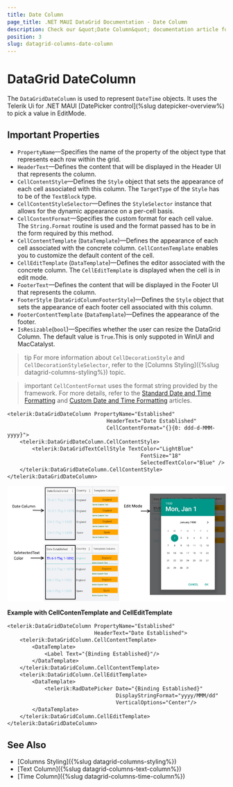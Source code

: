 ```yaml
---
title: Date Column
page_title: .NET MAUI DataGrid Documentation - Date Column
description: Check our &quot;Date Column&quot; documentation article for Telerik DataGrid for .NET MAUI.
position: 3
slug: datagrid-columns-date-column
---
```


# DataGrid DateColumn

The `DataGridDateColumn` is used to represent `DateTime` objects. It uses the Telerik Ui for .NET MAUI [DatePicker control](%slug datepicker-overview%) to pick a value in EditMode.

## Important Properties

* `PropertyName`&mdash;Specifies the name of the property of the object type that represents each row within the grid.
* `HeaderText`&mdash;Defines the content that will be displayed in the Header UI that represents the column.
* `CellContentStyle`&mdash;Defines the `Style` object that sets the appearance of each cell associated with this column. The `TargetType` of the `Style` has to be of the `TextBlock` type.
* `CellContentStyleSelector`&mdash;Defines the `StyleSelector` instance that allows for the dynamic appearance on a per-cell basis.
* `CellContentFormat`&mdash;Specifies the custom format for each cell value. The `String.Format` routine is used and the format passed has to be in the form required by this method.
* `CellContentTemplate` (`DataTemplate`)&mdash;Defines the appearance of each cell associated with the concrete column. `CellContenTemplate` enables you to customize the default content of the cell.
* `CellEditTemplate` (`DataTemplate`)&mdash;Defines the editor associated with the concrete column. The `CellEditTemplate` is displayed when the cell is in edit mode.
* `FooterText`&mdash;Defines the content that will be displayed in the Footer UI that represents the column.
* `FooterStyle` (`DataGridColumnFooterStyle`)&mdash;Defines the `Style` object that sets the appearance of each footer cell associated with this column.
* `FooterContentTemplate` (`DataTemplate`)&mdash;Defines the appearance of the footer.
* `IsResizable`(`bool`)&mdash;Specifies whether the user can resize the DataGrid Column. The default value is `True`.This is only suppoted in WinUI and MacCatalyst.

>tip For more information about `CellDecorationStyle` and  `CellDecorationStyleSelector`, refer to the [Columns Styling]({%slug datagrid-columns-styling%}) topic.

>important `CellContentFormat` uses the format string provided by the framework. For more details, refer to the [Standard Date and Time Formatting](https://docs.microsoft.com/en-us/dotnet/standard/base-types/standard-date-and-time-format-strings) and [Custom Date and Time Formatting](https://docs.microsoft.com/en-us/dotnet/standard/base-types/custom-date-and-time-format-strings) articles.

```XAML
<telerik:DataGridDateColumn PropertyName="Established"
                                HeaderText="Date Established"
                                CellContentFormat="{}{0: ddd-d-MMM-yyyy}">
    <telerik:DataGridDateColumn.CellContentStyle>
        <telerik:DataGridTextCellStyle TextColor="LightBlue"
                                           FontSize="18"
                                           SelectedTextColor="Blue" />
    </telerik:DataGridDateColumn.CellContentStyle>
</telerik:DataGridDateColumn>
```

![DataGrid Date Column](images/datecolumn-overview.png)

**Example with CellContenTemplate and CellEditTemplate**

```XAML
<telerik:DataGridDateColumn PropertyName="Established" 
							HeaderText="Date Established">
	<telerik:DataGridColumn.CellContentTemplate>
		<DataTemplate>
			<Label Text="{Binding Established}"/>
		</DataTemplate>
	</telerik:DataGridColumn.CellContentTemplate>
	<telerik:DataGridColumn.CellEditTemplate>
		<DataTemplate>
			<telerik:RadDatePicker Date="{Binding Established}" 
								   DisplayStringFormat="yyyy/MMM/dd"
								   VerticalOptions="Center"/>
		</DataTemplate>
	</telerik:DataGridColumn.CellEditTemplate>
</telerik:DataGridDateColumn>
```

## See Also

- [Columns Styling]({%slug datagrid-columns-styling%})
- [Text Column]({%slug datagrid-columns-text-column%})
- [Time Column]({%slug datagrid-columns-time-column%})
